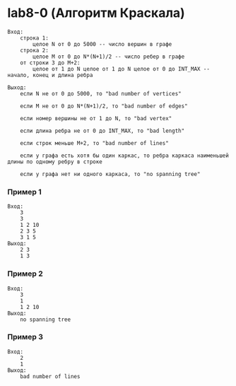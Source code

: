 # lab8-0 (Алгоритм Краскала)
    Вход:
        строка 1:
            целое N от 0 до 5000 -- число вершин в графе
        строка 2:
            целое M от 0 до N*(N+1)/2 -- число ребер в графе
        от строки 3 до M+2:
            целое от 1 до N целое от 1 до N целое от 0 до INT_MAX -- начало, конец и длина ребра

    Выход:
        если N не от 0 до 5000, то "bad number of vertices"

        если M не от 0 до N*(N+1)/2, то "bad number of edges"

        если номер вершины не от 1 до N, то "bad vertex"

        если длина ребра не от 0 до INT_MAX, то "bad length"

        если строк меньше M+2, то "bad number of lines"

        если у графа есть хотя бы один каркас, то ребра каркаса наименьшей длины по одному ребру в строке

        если у графа нет ни одного каркаса, то "no spanning tree"

### Пример 1
    Вход:
        3
        3
        1 2 10
        2 3 5
        3 1 5
    Выход:
        2 3
        1 3

### Пример 2
    Вход:
        3
        1
        1 2 10
    Выход:
        no spanning tree

### Пример 3
    Вход:
        2
        1
    Выход:
        bad number of lines
